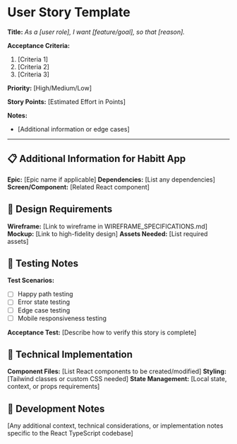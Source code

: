 # User Story Template

**Title:**
_As a [user role], I want [feature/goal], so that [reason]._

**Acceptance Criteria:**
1. [Criteria 1]
2. [Criteria 2]
3. [Criteria 3]

**Priority:** [High/Medium/Low]

**Story Points:** [Estimated Effort in Points]

**Notes:**
- [Additional information or edge cases]

---

## 📋 Additional Information for Habitt App

**Epic:** [Epic name if applicable]
**Dependencies:** [List any dependencies]
**Screen/Component:** [Related React component]

## 🎨 Design Requirements

**Wireframe:** [Link to wireframe in WIREFRAME_SPECIFICATIONS.md]
**Mockup:** [Link to high-fidelity design]
**Assets Needed:** [List required assets]

## 🧪 Testing Notes

**Test Scenarios:**
- [ ] Happy path testing
- [ ] Error state testing
- [ ] Edge case testing
- [ ] Mobile responsiveness testing

**Acceptance Test:**
[Describe how to verify this story is complete]

## 📱 Technical Implementation

**Component Files:** [List React components to be created/modified]
**Styling:** [Tailwind classes or custom CSS needed]
**State Management:** [Local state, context, or props requirements]

## 📝 Development Notes

[Any additional context, technical considerations, or implementation notes specific to the React TypeScript codebase]